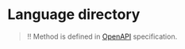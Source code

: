 # Language directory

>!! Method is defined in [OpenAPI](https://api.hh.ru/openapi/en/redoc#tag/Public-directories/paths/~1languages/get) specification.
